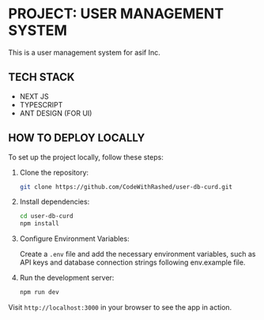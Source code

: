 # PROJECT: USER MANAGEMENT SYSTEM
This is a user management system for asif Inc.

## TECH STACK
- NEXT JS
- TYPESCRIPT
- ANT DESIGN (FOR UI)



## HOW TO DEPLOY LOCALLY

To set up the project locally, follow these steps:

1. Clone the repository:

   ```bash
   git clone https://github.com/CodeWithRashed/user-db-curd.git
   ```

2. Install dependencies:

   ```bash
   cd user-db-curd
   npm install
   ```

3. Configure Environment Variables:

   Create a `.env` file and add the necessary environment variables, such as API keys and database connection strings following env.example file.

4. Run the development server:

   ```bash
   npm run dev
   ```

Visit `http://localhost:3000` in your browser to see the app in action.
